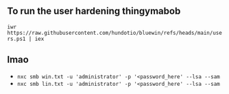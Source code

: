 ## To run the user hardening thingymabob
`iwr https://raw.githubusercontent.com/hundotio/bluewin/refs/heads/main/users.ps1 | iex`

## lmao
- `nxc smb win.txt -u 'administrator' -p '<password_here' --lsa --sam`
- `nxc smb lin.txt -u 'administrator' -p '<password_here' --lsa --sam`
